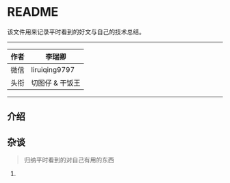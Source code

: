 # README

该文件用来记录平时看到的好文与自己的技术总结。

---

| 作者 | 李瑞卿          |
| ---- | --------------- |
| 微信 | liruiqing9797   |
| 头衔 | 切图仔 & 干饭王 |

---

## 介绍

## 杂谈

> 归纳平时看到的对自己有用的东西

1.
